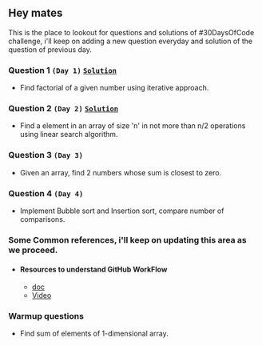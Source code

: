 ## Hey mates
This is the place to lookout for questions and solutions of #30DaysOfCode challenge, i'll keep on adding a new question everyday and solution of the question of previous day.


### Question 1 `(Day 1)`  [`Solution`](https://cbskronos.github.io/30daysofcode-in-quarantine/day1/solutions.html)

- Find factorial of a given number using iterative approach.

### Question 2 `(Day 2)` [`Solution`](https://cbskronos.github.io/30daysofcode-in-quarantine/day2/solutions.html)
- Find a element in an array of size 'n' in not more than n/2 operations using linear search algorithm.

### Question 3 `(Day 3)` 
- Given an array, find 2 numbers whose sum is closest to zero.

### Question 4 `(Day 4)`
- Implement Bubble sort and Insertion sort, compare number of comparisons.

### Some Common references, i'll keep on updating this area as we proceed.

- #### Resources to understand GitHub WorkFlow
    - [doc](https://guides.github.com/introduction/flow/)
    - [Video](https://www.youtube.com/watch?v=sz6zfrQpCQg&list=PLg7s6cbtAD147DXcVp899Fk6SegoLY9gL)
 

### Warmup questions
- Find sum of elements of 1-dimensional array.



